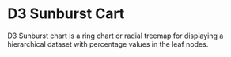 # D3 Sunburst Cart
D3 Sunburst chart is a ring chart or radial treemap for displaying a hierarchical dataset with percentage values in the leaf nodes.

